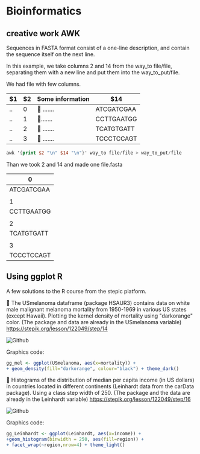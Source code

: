 # Bioinformatics
## creative work AWK

Sequences in FASTA format consist of a one-line description, and contain the sequence itself on the next line.

In this example, we take columns 2 and 14 from the way_to file/file, separating them with a new line and put them into the way_to_put/file.

We had file with few columns. 


|$1|$2| Some information|$14|
|--|---|--|--|
|.. | 0 |  🐉 .......   | ATCGATCGAA
|.. |  1|   🐉.......    | CCTTGAATGG
|.. |   2 | 🐉 .......      |  TCATGTGATT
|.. |3  |  🐉 .......     |TCCCTCCAGT

```awk
awk '{print $2 "\n" $14 "\n"}' way_to file/file > way_to_put/file
```

Than we took 2 and 14 and made one file.fasta

|0|
|--|
|ATCGATCGAA|
|  |
|1|
|CCTTGAATGG|
|  |
|2|
|TCATGTGATT|
|  |
|3|
|TCCCTCCAGT|


## Using ggplot R

A few solutions to the R course from the stepic platform.

🐉 The USmelanoma dataframe (package HSAUR3) contains data on white male malignant melanoma mortality from 1950-1969 in various US states (except Hawaii). 
Plotting the kernel density of mortality using "darkorange" color. 
(The package and data are already in the USmelanoma variable)
https://stepik.org/lesson/122049/step/14

![Github](https://ucarecdn.com/1dc99bf2-89b3-4c14-967c-bd30d363219e/)

Graphics code: 

```r
gg_mel <- ggplot(USmelanoma, aes(x=mortality)) +
+ geom_density(fill="darkorange", colour="black") + theme_dark()
```


🐉 Histograms of the distribution of median per capita income (in US dollars) in countries located in different continents (Leinhardt data from the carData package). Using a class step width of 250. 
(The package and the data are already in the Leinhardt variable)
https://stepik.org/lesson/122049/step/16

![Github](https://ucarecdn.com/c76c6089-b32c-4d84-af2d-9914538719c9/)

Graphics code: 

```r
gg_Leinhardt <- ggplot(Leinhardt, aes(x=income)) + 
+geom_histogram(binwidth = 250, aes(fill=region)) +
+ facet_wrap(~region,nrow=4) + theme_light()
```
